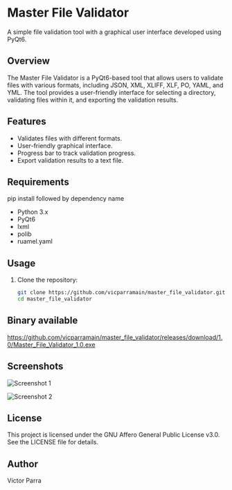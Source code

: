 # Master File Validator

A simple file validation tool with a graphical user interface developed using PyQt6.

## Overview

The Master File Validator is a PyQt6-based tool that allows users to validate files with various formats, including JSON, XML, XLIFF, XLF, PO, YAML, and YML. The tool provides a user-friendly interface for selecting a directory, validating files within it, and exporting the validation results.

## Features

- Validates files with different formats.
- User-friendly graphical interface.
- Progress bar to track validation progress.
- Export validation results to a text file.

## Requirements
pip install followed by dependency name

- Python 3.x
- PyQt6
- lxml
- polib
- ruamel.yaml

## Usage

1. Clone the repository:

   ```bash
   git clone https://github.com/vicparramain/master_file_validator.git
   cd master_file_validator

## Binary available
https://github.com/vicparramain/master_file_validator/releases/download/1.0/Master_File_Validator_1.0.exe

## Screenshots
![Screenshot 1](./mastervalidator1.png)

![Screenshot 2](./mastervalidatorcomplete.png)

## License
This project is licensed under the GNU Affero General Public License v3.0. See the LICENSE file for details.

## Author
Víctor Parra
